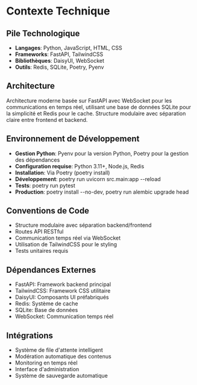 # Contexte Technique

## Pile Technologique
- **Langages**: Python, JavaScript, HTML, CSS
- **Frameworks**: FastAPI, TailwindCSS
- **Bibliothèques**: DaisyUI, WebSocket
- **Outils**: Redis, SQLite, Poetry, Pyenv

## Architecture
Architecture moderne basée sur FastAPI avec WebSocket pour les communications en temps réel, utilisant une base de données SQLite pour la simplicité et Redis pour le cache. Structure modulaire avec séparation claire entre frontend et backend.

## Environnement de Développement
- **Gestion Python**: Pyenv pour la version Python, Poetry pour la gestion des dépendances
- **Configuration requise**: Python 3.11+, Node.js, Redis
- **Installation**: Via Poetry (poetry install)
- **Développement**: poetry run uvicorn src.main:app --reload
- **Tests**: poetry run pytest
- **Production**: poetry install --no-dev, poetry run alembic upgrade head

## Conventions de Code
- Structure modulaire avec séparation backend/frontend
- Routes API RESTful
- Communication temps réel via WebSocket
- Utilisation de TailwindCSS pour le styling
- Tests unitaires requis

## Dépendances Externes
- FastAPI: Framework backend principal
- TailwindCSS: Framework CSS utilitaire
- DaisyUI: Composants UI préfabriqués
- Redis: Système de cache
- SQLite: Base de données
- WebSocket: Communication temps réel

## Intégrations
- Système de file d'attente intelligent
- Modération automatique des contenus
- Monitoring en temps réel
- Interface d'administration
- Système de sauvegarde automatique 